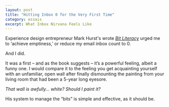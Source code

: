 ```yaml
---
layout: post
title: "Hitting Inbox 0 for the Very First Time"
category: essais
excerpt: What Inbox Nirvana Feels Like
---
```


Experience design entrepreneur Mark Hurst's wrote [_Bit Literacy_](http://amzn.to/16UZNjn) urged me to ‘achieve emptiness,’ or reduce my email inbox count to 0.  

And I did.  

It was a first – and as the book suggests – it’s a powerful feeling, albeit a funny one. I would compare it to the feeling you get acquainting yourself with an unfamiliar, open wall after finally dismounting the painting from your living room that had been a 5-year long eyesore.  

_That wall is awfully... white?  Should I paint it?_  

His system to manage the “bits” is simple and effective, as it should be.

<a href="https://plus.google.com/+VincentBarr0?rel=author"></a>